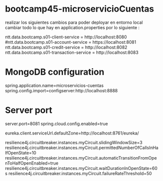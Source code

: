 # bootcamp45-microservicioCuentas
realizar los siguientes cambios para poder deployar en entorno local 
cambiar todo lo que hay en application.properties por lo siguiente :


ntt.data.bootcamp.s01-client-service = http://localhost:8080
#ntt.data.bootcamp.s01-account-service = https://localhost:8081
ntt.data.bootcamp.s01-credit-service = http://localhost:8082
ntt.data.bootcamp.s01-transaction-service = http://localhost:8083

# MongoDB configuration
spring.application.name=microservicios-cuentas
spring.config.import=configserver:http://localhost:8888

# Server port
server.port=8081
spring.cloud.config.enabled=true

eureka.client.serviceUrl.defaultZone=http://localhost:8761/eureka/

resilience4j.circuitbreaker.instances.myCircuit.slidingWindowSize=3
resilience4j.circuitbreaker.instances.myCircuit.permittedNumberOfCallsInHalfOpenState=10
resilience4j.circuitbreaker.instances.myCircuit.automaticTransitionFromOpenToHalfOpenEnabled=true
resilience4j.circuitbreaker.instances.myCircuit.waitDurationInOpenState=60s
resilience4j.circuitbreaker.instances.myCircuit.failureRateThreshold=50

